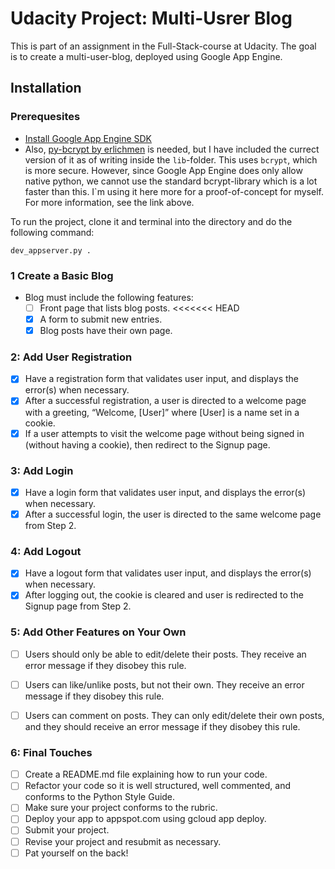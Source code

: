 # Udacity Project: Multi-Usrer Blog

This is part of an assignment in the Full-Stack-course at Udacity. The goal is to create a multi-user-blog, deployed using Google App Engine.

## Installation

### Prerequesites

- [Install Google App Engine SDK](https://cloud.google.com/appengine/downloads#Google_App_Engine_SDK_for_Python)
- Also, [py-bcrypt by erlichmen](https://github.com/erlichmen/py-bcrypt/) is needed, but I have included the currect version of it as of writing inside the `lib`-folder. This uses `bcrypt`, which is more secure. However, since Google App Engine does only allow native python, we cannot use the standard bcrypt-library which is a lot faster than this. I`m using it here more for a proof-of-concept for myself. For more information, see the link above.

To run the project, clone it and terminal into the directory and do the following command:

```
dev_appserver.py .
```

### 1 Create a Basic Blog

- Blog must include the following features:
  - [ ] Front page that lists blog posts.
<<<<<<< HEAD
  - [X] A form to submit new entries.
  - [X] Blog posts have their own page.

### 2: Add User Registration

- [X] Have a registration form that validates user input, and displays the error(s) when necessary.
- [X] After a successful registration, a user is directed to a welcome page with a greeting, “Welcome, [User]” where [User] is a name set in a cookie.
- [X] If a user attempts to visit the welcome page without being signed in (without having a cookie), then redirect to the Signup page.

### 3: Add Login

- [X] Have a login form that validates user input, and displays the error(s) when necessary.
- [X] After a successful login, the user is directed to the same welcome page from Step 2.

### 4: Add Logout

- [X] Have a logout form that validates user input, and displays the error(s) when necessary.
- [X] After logging out, the cookie is cleared and user is redirected to the Signup page from Step 2.

### 5: Add Other Features on Your Own
- [ ] Users should only be able to edit/delete their posts. They receive an error message if they disobey this rule.
- [ ] Users can like/unlike posts, but not their own. They receive an error message if they disobey this rule.
- [ ] Users can comment on posts. They can only edit/delete their own posts, and they should receive an error message if they disobey this rule.


### 6: Final Touches

- [ ] Create a README.md file explaining how to run your code.
- [ ] Refactor your code so it is well structured, well commented, and conforms to the Python Style Guide.
- [ ] Make sure your project conforms to the rubric.
- [ ] Deploy your app to appspot.com using gcloud app deploy.
- [ ] Submit your project.
- [ ] Revise your project and resubmit as necessary.
- [ ] Pat yourself on the back!
